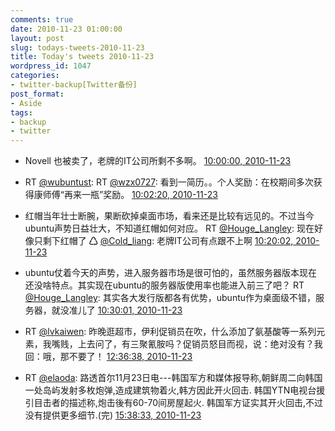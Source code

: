 ```yaml
---
comments: true
date: 2010-11-23 01:00:00
layout: post
slug: todays-tweets-2010-11-23
title: Today's tweets 2010-11-23
wordpress_id: 1047
categories:
- twitter-backup[Twitter备份]
post_format:
- Aside
tags:
- backup
- twitter
---
```





  * Novell 也被卖了，老牌的IT公司所剩不多啊。 [10:00:00, 2010-11-23](http://twitter.com/gfrog/statuses/6889671200079872)





  * RT [@wubuntust](http://twitter.com/wubuntust): RT [@wzx0727](http://twitter.com/wzx0727): 看到一简历。。个人奖励：在校期间多次获得康师傅“再来一瓶”奖励。 [10:02:20, 2010-11-23](http://twitter.com/gfrog/statuses/6890259723849730)





  * 红帽当年壮士断腕，果断砍掉桌面市场，看来还是比较有远见的。不过当今ubuntu声势日益壮大，不知道红帽如何对应。 RT [@Houge_Langley](http://twitter.com/Houge_Langley): 现在好像只剩下红帽了 ♺ [@Cold_liang](http://twitter.com/Cold_liang): 老牌IT公司有点跟不上啊 [10:20:02, 2010-11-23](http://twitter.com/gfrog/statuses/6894715773390848)





  * ubuntu仗着今天的声势，进入服务器市场是很可怕的，虽然服务器版本现在还没啥特点。其实现在ubuntu的服务器版使用率也能进入前三了吧？ RT [@Houge_Langley](http://twitter.com/Houge_Langley): 其实各大发行版都各有优势，ubuntu作为桌面级不错，服务器，就没准儿了 [10:30:01, 2010-11-23](http://twitter.com/gfrog/statuses/6897226173386754)





  * RT [@lvkaiwen](http://twitter.com/lvkaiwen): 昨晚逛超市，伊利促销员在吹，什么添加了氨基酸等一系列元素，我嘴贱，上去问了，有三聚氰胺吗？促销员怒目而视，说：绝对没有？我回：哦，那不要了！ [12:36:38, 2010-11-23](http://twitter.com/gfrog/statuses/6929088904175616)





  * RT [@elaoda](http://twitter.com/elaoda): 路透首尔11月23日电---韩国军方和媒体报导称,朝鲜周二向韩国一处岛屿发射多枚炮弹,造成建筑物着火,韩方因此开火回击. 韩国YTN电视台援引目击者的描述称,炮击後有60-70间房屋起火. 韩国军方证实其开火回击,不过没有提供更多细节.(完) [15:38:33, 2010-11-23](http://twitter.com/gfrog/statuses/6974870726381568)




